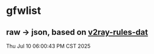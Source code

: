 # gfwlist
## raw -> json, based on [v2ray-rules-dat](https://github.com/Loyalsoldier/v2ray-rules-dat)
Thu Jul 10 06:00:43 PM CST 2025


